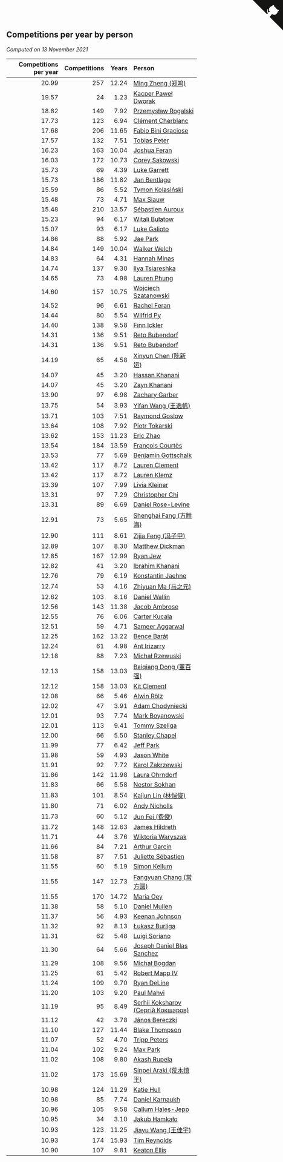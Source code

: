 ## Competitions per year by person

*Computed on 13 November 2021*

| Competitions per year | Competitions | Years | Person |
| ---: | ---: | ---: | :--- |
| 20.99 | 257 | 12.24 | [Ming Zheng (郑鸣)](https://www.worldcubeassociation.org/persons/2009ZHEN11) |
| 19.57 | 24 | 1.23 | [Kacper Paweł Dworak](https://www.worldcubeassociation.org/persons/2020DWOR01) |
| 18.82 | 149 | 7.92 | [Przemysław Rogalski](https://www.worldcubeassociation.org/persons/2013ROGA02) |
| 17.73 | 123 | 6.94 | [Clément Cherblanc](https://www.worldcubeassociation.org/persons/2014CHER05) |
| 17.68 | 206 | 11.65 | [Fabio Bini Graciose](https://www.worldcubeassociation.org/persons/2010GRAC02) |
| 17.57 | 132 | 7.51 | [Tobias Peter](https://www.worldcubeassociation.org/persons/2014PETE03) |
| 16.23 | 163 | 10.04 | [Joshua Feran](https://www.worldcubeassociation.org/persons/2011FERA01) |
| 16.03 | 172 | 10.73 | [Corey Sakowski](https://www.worldcubeassociation.org/persons/2011SAKO01) |
| 15.73 | 69 | 4.39 | [Luke Garrett](https://www.worldcubeassociation.org/persons/2017GARR05) |
| 15.73 | 186 | 11.82 | [Jan Bentlage](https://www.worldcubeassociation.org/persons/2010BENT01) |
| 15.59 | 86 | 5.52 | [Tymon Kolasiński](https://www.worldcubeassociation.org/persons/2016KOLA02) |
| 15.48 | 73 | 4.71 | [Max Siauw](https://www.worldcubeassociation.org/persons/2017SIAU02) |
| 15.48 | 210 | 13.57 | [Sébastien Auroux](https://www.worldcubeassociation.org/persons/2008AURO01) |
| 15.23 | 94 | 6.17 | [Witali Bułatow](https://www.worldcubeassociation.org/persons/2015BUAT01) |
| 15.07 | 93 | 6.17 | [Luke Galioto](https://www.worldcubeassociation.org/persons/2015GALI02) |
| 14.86 | 88 | 5.92 | [Jae Park](https://www.worldcubeassociation.org/persons/2015PARK24) |
| 14.84 | 149 | 10.04 | [Walker Welch](https://www.worldcubeassociation.org/persons/2011WELC01) |
| 14.83 | 64 | 4.31 | [Hannah Minas](https://www.worldcubeassociation.org/persons/2017MINA04) |
| 14.74 | 137 | 9.30 | [Ilya Tsiareshka](https://www.worldcubeassociation.org/persons/2012TERE01) |
| 14.65 | 73 | 4.98 | [Lauren Phung](https://www.worldcubeassociation.org/persons/2016PHUN02) |
| 14.60 | 157 | 10.75 | [Wojciech Szatanowski](https://www.worldcubeassociation.org/persons/2011SZAT01) |
| 14.52 | 96 | 6.61 | [Rachel Feran](https://www.worldcubeassociation.org/persons/2015FERA01) |
| 14.44 | 80 | 5.54 | [Wilfrid Py](https://www.worldcubeassociation.org/persons/2016PYWI01) |
| 14.40 | 138 | 9.58 | [Finn Ickler](https://www.worldcubeassociation.org/persons/2012ICKL01) |
| 14.31 | 136 | 9.51 | [Reto Bubendorf](https://www.worldcubeassociation.org/persons/2012BUBE01) |
| 14.31 | 136 | 9.51 | [Reto Bubendorf](https://www.worldcubeassociation.org/persons/2012BUBE01) |
| 14.19 | 65 | 4.58 | [Xinyun Chen (陈新运)](https://www.worldcubeassociation.org/persons/2017CHEN36) |
| 14.07 | 45 | 3.20 | [Hassan Khanani](https://www.worldcubeassociation.org/persons/2018KHAN26) |
| 14.07 | 45 | 3.20 | [Zayn Khanani](https://www.worldcubeassociation.org/persons/2018KHAN28) |
| 13.90 | 97 | 6.98 | [Zachary Garber](https://www.worldcubeassociation.org/persons/2014GARB01) |
| 13.75 | 54 | 3.93 | [Yifan Wang (王逸帆)](https://www.worldcubeassociation.org/persons/2017WANY29) |
| 13.71 | 103 | 7.51 | [Raymond Goslow](https://www.worldcubeassociation.org/persons/2014GOSL01) |
| 13.64 | 108 | 7.92 | [Piotr Tokarski](https://www.worldcubeassociation.org/persons/2013TOKA01) |
| 13.62 | 153 | 11.23 | [Eric Zhao](https://www.worldcubeassociation.org/persons/2010ZHAO19) |
| 13.54 | 184 | 13.59 | [François Courtès](https://www.worldcubeassociation.org/persons/2008COUR01) |
| 13.53 | 77 | 5.69 | [Benjamin Gottschalk](https://www.worldcubeassociation.org/persons/2016GOTT01) |
| 13.42 | 117 | 8.72 | [Lauren Clement](https://www.worldcubeassociation.org/persons/2013KLEM01) |
| 13.42 | 117 | 8.72 | [Lauren Klemz](https://www.worldcubeassociation.org/persons/2013KLEM01) |
| 13.39 | 107 | 7.99 | [Livia Kleiner](https://www.worldcubeassociation.org/persons/2013KLEI03) |
| 13.31 | 97 | 7.29 | [Christopher Chi](https://www.worldcubeassociation.org/persons/2014CHIC01) |
| 13.31 | 89 | 6.69 | [Daniel Rose-Levine](https://www.worldcubeassociation.org/persons/2015ROSE01) |
| 12.91 | 73 | 5.65 | [Shenghai Fang (方胜海)](https://www.worldcubeassociation.org/persons/2016FANG01) |
| 12.90 | 111 | 8.61 | [Zijia Feng (冯子甲)](https://www.worldcubeassociation.org/persons/2013FENG02) |
| 12.89 | 107 | 8.30 | [Matthew Dickman](https://www.worldcubeassociation.org/persons/2013DICK01) |
| 12.85 | 167 | 12.99 | [Ryan Jew](https://www.worldcubeassociation.org/persons/2008JEWR01) |
| 12.82 | 41 | 3.20 | [Ibrahim Khanani](https://www.worldcubeassociation.org/persons/2018KHAN27) |
| 12.76 | 79 | 6.19 | [Konstantin Jaehne](https://www.worldcubeassociation.org/persons/2015JAEH01) |
| 12.74 | 53 | 4.16 | [Zhiyuan Ma (马之元)](https://www.worldcubeassociation.org/persons/2017MAZH04) |
| 12.62 | 103 | 8.16 | [Daniel Wallin](https://www.worldcubeassociation.org/persons/2013WALL03) |
| 12.56 | 143 | 11.38 | [Jacob Ambrose](https://www.worldcubeassociation.org/persons/2010AMBR01) |
| 12.55 | 76 | 6.06 | [Carter Kucala](https://www.worldcubeassociation.org/persons/2015KUCA01) |
| 12.51 | 59 | 4.71 | [Sameer Aggarwal](https://www.worldcubeassociation.org/persons/2017AGGA01) |
| 12.25 | 162 | 13.22 | [Bence Barát](https://www.worldcubeassociation.org/persons/2008BARA01) |
| 12.24 | 61 | 4.98 | [Ant Irizarry](https://www.worldcubeassociation.org/persons/2016IRIZ02) |
| 12.18 | 88 | 7.23 | [Michał Rzewuski](https://www.worldcubeassociation.org/persons/2014RZEW01) |
| 12.13 | 158 | 13.03 | [Baiqiang Dong (董百强)](https://www.worldcubeassociation.org/persons/2008DONG06) |
| 12.12 | 158 | 13.03 | [Kit Clement](https://www.worldcubeassociation.org/persons/2008CLEM01) |
| 12.08 | 66 | 5.46 | [Alwin Rölz](https://www.worldcubeassociation.org/persons/2016ROLZ01) |
| 12.02 | 47 | 3.91 | [Adam Chodyniecki](https://www.worldcubeassociation.org/persons/2017CHOD02) |
| 12.01 | 93 | 7.74 | [Mark Boyanowski](https://www.worldcubeassociation.org/persons/2014BOYA01) |
| 12.01 | 113 | 9.41 | [Tommy Szeliga](https://www.worldcubeassociation.org/persons/2012SZEL01) |
| 12.00 | 66 | 5.50 | [Stanley Chapel](https://www.worldcubeassociation.org/persons/2016CHAP04) |
| 11.99 | 77 | 6.42 | [Jeff Park](https://www.worldcubeassociation.org/persons/2015PARK08) |
| 11.98 | 59 | 4.93 | [Jason White](https://www.worldcubeassociation.org/persons/2016WHIT16) |
| 11.91 | 92 | 7.72 | [Karol Zakrzewski](https://www.worldcubeassociation.org/persons/2014ZAKR01) |
| 11.86 | 142 | 11.98 | [Laura Ohrndorf](https://www.worldcubeassociation.org/persons/2009OHRN01) |
| 11.83 | 66 | 5.58 | [Nestor Sokhan](https://www.worldcubeassociation.org/persons/2016SOKH01) |
| 11.83 | 101 | 8.54 | [Kaijun Lin (林恺俊)](https://www.worldcubeassociation.org/persons/2013LINK01) |
| 11.80 | 71 | 6.02 | [Andy Nicholls](https://www.worldcubeassociation.org/persons/2015NICH04) |
| 11.73 | 60 | 5.12 | [Jun Fei (费俊)](https://www.worldcubeassociation.org/persons/2016FEIJ02) |
| 11.72 | 148 | 12.63 | [James Hildreth](https://www.worldcubeassociation.org/persons/2009HILD01) |
| 11.71 | 44 | 3.76 | [Wiktoria Waryszak](https://www.worldcubeassociation.org/persons/2018WARY01) |
| 11.66 | 84 | 7.21 | [Arthur Garcin](https://www.worldcubeassociation.org/persons/2014GARC27) |
| 11.58 | 87 | 7.51 | [Juliette Sébastien](https://www.worldcubeassociation.org/persons/2014SEBA01) |
| 11.55 | 60 | 5.19 | [Simon Kellum](https://www.worldcubeassociation.org/persons/2016KELL12) |
| 11.55 | 147 | 12.73 | [Fangyuan Chang (常方圆)](https://www.worldcubeassociation.org/persons/2009CHAN04) |
| 11.55 | 170 | 14.72 | [Maria Oey](https://www.worldcubeassociation.org/persons/2007OEYM01) |
| 11.38 | 58 | 5.10 | [Daniel Mullen](https://www.worldcubeassociation.org/persons/2016MULL04) |
| 11.37 | 56 | 4.93 | [Keenan Johnson](https://www.worldcubeassociation.org/persons/2016JOHN30) |
| 11.32 | 92 | 8.13 | [Łukasz Burliga](https://www.worldcubeassociation.org/persons/2013BURL01) |
| 11.31 | 62 | 5.48 | [Luigi Soriano](https://www.worldcubeassociation.org/persons/2016SORI04) |
| 11.30 | 64 | 5.66 | [Joseph Daniel Blas Sanchez](https://www.worldcubeassociation.org/persons/2016SANC08) |
| 11.29 | 108 | 9.56 | [Michał Bogdan](https://www.worldcubeassociation.org/persons/2012BOGD01) |
| 11.25 | 61 | 5.42 | [Robert Mapp IV](https://www.worldcubeassociation.org/persons/2016IVRO01) |
| 11.24 | 109 | 9.70 | [Ryan DeLine](https://www.worldcubeassociation.org/persons/2012DELI01) |
| 11.20 | 103 | 9.20 | [Paul Mahvi](https://www.worldcubeassociation.org/persons/2012MAHV01) |
| 11.19 | 95 | 8.49 | [Serhii Koksharov (Сергій Кокшаров)](https://www.worldcubeassociation.org/persons/2013KOKS01) |
| 11.12 | 42 | 3.78 | [János Bereczki](https://www.worldcubeassociation.org/persons/2018BERE01) |
| 11.10 | 127 | 11.44 | [Blake Thompson](https://www.worldcubeassociation.org/persons/2010THOM03) |
| 11.07 | 52 | 4.70 | [Tripp Peters](https://www.worldcubeassociation.org/persons/2017PETE04) |
| 11.04 | 102 | 9.24 | [Max Park](https://www.worldcubeassociation.org/persons/2012PARK03) |
| 11.02 | 108 | 9.80 | [Akash Rupela](https://www.worldcubeassociation.org/persons/2012RUPE01) |
| 11.02 | 173 | 15.69 | [Sinpei Araki (荒木慎平)](https://www.worldcubeassociation.org/persons/2006ARAK01) |
| 10.98 | 124 | 11.29 | [Katie Hull](https://www.worldcubeassociation.org/persons/2010HULL01) |
| 10.98 | 85 | 7.74 | [Daniel Karnaukh](https://www.worldcubeassociation.org/persons/2014KARN02) |
| 10.96 | 105 | 9.58 | [Callum Hales-Jepp](https://www.worldcubeassociation.org/persons/2012HALE01) |
| 10.95 | 34 | 3.10 | [Jakub Hamkało](https://www.worldcubeassociation.org/persons/2018HAMK01) |
| 10.93 | 123 | 11.25 | [Jiayu Wang (王佳宇)](https://www.worldcubeassociation.org/persons/2010WANG53) |
| 10.93 | 174 | 15.93 | [Tim Reynolds](https://www.worldcubeassociation.org/persons/2005REYN01) |
| 10.90 | 107 | 9.81 | [Keaton Ellis](https://www.worldcubeassociation.org/persons/2012ELLI01) |


<a href="https://github.com/jonatanklosko/wca_statistics" class="github-corner" aria-label="View source on Github"><svg width="80" height="80" viewBox="0 0 250 250" style="fill:#151513; color:#fff; position: absolute; top: 0; border: 0; right: 0;" aria-hidden="true"><path d="M0,0 L115,115 L130,115 L142,142 L250,250 L250,0 Z"></path><path d="M128.3,109.0 C113.8,99.7 119.0,89.6 119.0,89.6 C122.0,82.7 120.5,78.6 120.5,78.6 C119.2,72.0 123.4,76.3 123.4,76.3 C127.3,80.9 125.5,87.3 125.5,87.3 C122.9,97.6 130.6,101.9 134.4,103.2" fill="currentColor" style="transform-origin: 130px 106px;" class="octo-arm"></path><path d="M115.0,115.0 C114.9,115.1 118.7,116.5 119.8,115.4 L133.7,101.6 C136.9,99.2 139.9,98.4 142.2,98.6 C133.8,88.0 127.5,74.4 143.8,58.0 C148.5,53.4 154.0,51.2 159.7,51.0 C160.3,49.4 163.2,43.6 171.4,40.1 C171.4,40.1 176.1,42.5 178.8,56.2 C183.1,58.6 187.2,61.8 190.9,65.4 C194.5,69.0 197.7,73.2 200.1,77.6 C213.8,80.2 216.3,84.9 216.3,84.9 C212.7,93.1 206.9,96.0 205.4,96.6 C205.1,102.4 203.0,107.8 198.3,112.5 C181.9,128.9 168.3,122.5 157.7,114.1 C157.9,116.9 156.7,120.9 152.7,124.9 L141.0,136.5 C139.8,137.7 141.6,141.9 141.8,141.8 Z" fill="currentColor" class="octo-body"></path></svg></a><style>.github-corner:hover .octo-arm{animation:octocat-wave 560ms ease-in-out}@keyframes octocat-wave{0%,100%{transform:rotate(0)}20%,60%{transform:rotate(-25deg)}40%,80%{transform:rotate(10deg)}}@media (max-width:500px){.github-corner:hover .octo-arm{animation:none}.github-corner .octo-arm{animation:octocat-wave 560ms ease-in-out}}</style>
